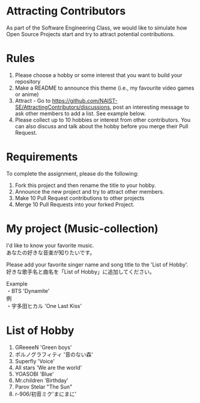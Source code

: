 # Attracting Contributors
As part of the Software Engineering Class, we would like to simulate how Open Source Projects start and try to attract potential contributions.

# Rules

1. Please choose a hobby or some interest that you want to build your repository
2. Make a README to announce this theme (i.e., my favourite video games or anime)
3. Attract - Go to https://github.com/NAIST-SE/AttractingContributors/discussions, post an interesting message to ask other members to add a list. See example below.
4. Please collect up to 10 hobbies or interest from other contributors. You can also discuss and talk about the hobby before you merge their Pull Request.

# Requirements
To complete the assignment, please do the following:
1. Fork this project and then rename the title to your hobby. 
2. Announce the new project and try to attract other members.
3. Make 10 Pull Request contributions to other projects
4. Merge 10 Pull Requests into your forked Project.

# My project (Music-collection) 
I'd like to know your favorite music.  
あなたの好きな音楽が知りたいです。

Please add your favorite singer name and song title to the 'List of Hobby'.  
好きな歌手名と曲名を「List of Hobby」に追加してください。

Example  
・BTS 'Dynamite'  
例  
・宇多田ヒカル 'One Last Kiss'  

# List of Hobby
1. GReeeeN 'Green boys'
2. ポルノグラフィティ '音のない森'
3. Superfly 'Voice'
4. All stars 'We are the world'
5. YOASOBI 'Blue'
6. Mr.children 'Birthday'
7. Parov Stelar "The Sun"
8. r-906/初音ミク'まにまに'
